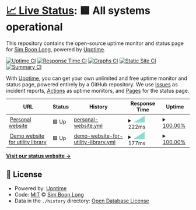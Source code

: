 # [📈 Live Status](https://simboonlong.github.io/simboonlong): <!--live status--> **🟩 All systems operational**

This repository contains the open-source uptime monitor and status page for [Sim Boon Long](https://simboonlong.com), powered by [Upptime](https://github.com/upptime/upptime).

[![Uptime CI](https://github.com/simboonlong/status/workflows/Uptime%20CI/badge.svg)](https://github.com/simboonlong/status/actions?query=workflow%3A%22Uptime+CI%22)
[![Response Time CI](https://github.com/simboonlong/status/workflows/Response%20Time%20CI/badge.svg)](https://github.com/simboonlong/status/actions?query=workflow%3A%22Response+Time+CI%22)
[![Graphs CI](https://github.com/simboonlong/status/workflows/Graphs%20CI/badge.svg)](https://github.com/simboonlong/status/actions?query=workflow%3A%22Graphs+CI%22)
[![Static Site CI](https://github.com/simboonlong/status/workflows/Static%20Site%20CI/badge.svg)](https://github.com/simboonlong/status/actions?query=workflow%3A%22Static+Site+CI%22)
[![Summary CI](https://github.com/simboonlong/status/workflows/Summary%20CI/badge.svg)](https://github.com/simboonlong/status/actions?query=workflow%3A%22Summary+CI%22)

With [Upptime](https://upptime.js.org), you can get your own unlimited and free uptime monitor and status page, powered entirely by a GitHub repository. We use [Issues](https://github.com/simboonlong/status/issues) as incident reports, [Actions](https://github.com/simboonlong/status/actions) as uptime monitors, and [Pages](https://simboonlong.github.io/simboonlong) for the status page.

<!--start: status pages-->
<!-- This summary is generated by Upptime (https://github.com/upptime/upptime) -->
<!-- Do not edit this manually, your changes will be overwritten -->
<!-- prettier-ignore -->
| URL | Status | History | Response Time | Uptime |
| --- | ------ | ------- | ------------- | ------ |
| <img alt="" src="https://icons.duckduckgo.com/ip3/simboonlong.com.ico" height="13"> [Personal website](https://simboonlong.com) | 🟩 Up | [personal-website.yml](https://github.com/simboonlong/status/commits/HEAD/history/personal-website.yml) | <details><summary><img alt="Response time graph" src="./graphs/personal-website/response-time-week.png" height="20"> 222ms</summary><br><a href="https://simboonlong.github.io/status/history/personal-website"><img alt="Response time 293" src="https://img.shields.io/endpoint?url=https%3A%2F%2Fraw.githubusercontent.com%2Fsimboonlong%2Fstatus%2FHEAD%2Fapi%2Fpersonal-website%2Fresponse-time.json"></a><br><a href="https://simboonlong.github.io/status/history/personal-website"><img alt="24-hour response time 0" src="https://img.shields.io/endpoint?url=https%3A%2F%2Fraw.githubusercontent.com%2Fsimboonlong%2Fstatus%2FHEAD%2Fapi%2Fpersonal-website%2Fresponse-time-day.json"></a><br><a href="https://simboonlong.github.io/status/history/personal-website"><img alt="7-day response time 222" src="https://img.shields.io/endpoint?url=https%3A%2F%2Fraw.githubusercontent.com%2Fsimboonlong%2Fstatus%2FHEAD%2Fapi%2Fpersonal-website%2Fresponse-time-week.json"></a><br><a href="https://simboonlong.github.io/status/history/personal-website"><img alt="30-day response time 344" src="https://img.shields.io/endpoint?url=https%3A%2F%2Fraw.githubusercontent.com%2Fsimboonlong%2Fstatus%2FHEAD%2Fapi%2Fpersonal-website%2Fresponse-time-month.json"></a><br><a href="https://simboonlong.github.io/status/history/personal-website"><img alt="1-year response time 293" src="https://img.shields.io/endpoint?url=https%3A%2F%2Fraw.githubusercontent.com%2Fsimboonlong%2Fstatus%2FHEAD%2Fapi%2Fpersonal-website%2Fresponse-time-year.json"></a></details> | <details><summary><a href="https://simboonlong.github.io/status/history/personal-website">100.00%</a></summary><a href="https://simboonlong.github.io/status/history/personal-website"><img alt="All-time uptime 100.00%" src="https://img.shields.io/endpoint?url=https%3A%2F%2Fraw.githubusercontent.com%2Fsimboonlong%2Fstatus%2FHEAD%2Fapi%2Fpersonal-website%2Fuptime.json"></a><br><a href="https://simboonlong.github.io/status/history/personal-website"><img alt="24-hour uptime 100.00%" src="https://img.shields.io/endpoint?url=https%3A%2F%2Fraw.githubusercontent.com%2Fsimboonlong%2Fstatus%2FHEAD%2Fapi%2Fpersonal-website%2Fuptime-day.json"></a><br><a href="https://simboonlong.github.io/status/history/personal-website"><img alt="7-day uptime 100.00%" src="https://img.shields.io/endpoint?url=https%3A%2F%2Fraw.githubusercontent.com%2Fsimboonlong%2Fstatus%2FHEAD%2Fapi%2Fpersonal-website%2Fuptime-week.json"></a><br><a href="https://simboonlong.github.io/status/history/personal-website"><img alt="30-day uptime 100.00%" src="https://img.shields.io/endpoint?url=https%3A%2F%2Fraw.githubusercontent.com%2Fsimboonlong%2Fstatus%2FHEAD%2Fapi%2Fpersonal-website%2Fuptime-month.json"></a><br><a href="https://simboonlong.github.io/status/history/personal-website"><img alt="1-year uptime 100.00%" src="https://img.shields.io/endpoint?url=https%3A%2F%2Fraw.githubusercontent.com%2Fsimboonlong%2Fstatus%2FHEAD%2Fapi%2Fpersonal-website%2Fuptime-year.json"></a></details>
| <img alt="" src="https://icons.duckduckgo.com/ip3/utility.simboonlong.com.ico" height="13"> [Demo website for utility library](https://utility.simboonlong.com) | 🟩 Up | [demo-website-for-utility-library.yml](https://github.com/simboonlong/status/commits/HEAD/history/demo-website-for-utility-library.yml) | <details><summary><img alt="Response time graph" src="./graphs/demo-website-for-utility-library/response-time-week.png" height="20"> 177ms</summary><br><a href="https://simboonlong.github.io/status/history/demo-website-for-utility-library"><img alt="Response time 380" src="https://img.shields.io/endpoint?url=https%3A%2F%2Fraw.githubusercontent.com%2Fsimboonlong%2Fstatus%2FHEAD%2Fapi%2Fdemo-website-for-utility-library%2Fresponse-time.json"></a><br><a href="https://simboonlong.github.io/status/history/demo-website-for-utility-library"><img alt="24-hour response time 0" src="https://img.shields.io/endpoint?url=https%3A%2F%2Fraw.githubusercontent.com%2Fsimboonlong%2Fstatus%2FHEAD%2Fapi%2Fdemo-website-for-utility-library%2Fresponse-time-day.json"></a><br><a href="https://simboonlong.github.io/status/history/demo-website-for-utility-library"><img alt="7-day response time 177" src="https://img.shields.io/endpoint?url=https%3A%2F%2Fraw.githubusercontent.com%2Fsimboonlong%2Fstatus%2FHEAD%2Fapi%2Fdemo-website-for-utility-library%2Fresponse-time-week.json"></a><br><a href="https://simboonlong.github.io/status/history/demo-website-for-utility-library"><img alt="30-day response time 421" src="https://img.shields.io/endpoint?url=https%3A%2F%2Fraw.githubusercontent.com%2Fsimboonlong%2Fstatus%2FHEAD%2Fapi%2Fdemo-website-for-utility-library%2Fresponse-time-month.json"></a><br><a href="https://simboonlong.github.io/status/history/demo-website-for-utility-library"><img alt="1-year response time 380" src="https://img.shields.io/endpoint?url=https%3A%2F%2Fraw.githubusercontent.com%2Fsimboonlong%2Fstatus%2FHEAD%2Fapi%2Fdemo-website-for-utility-library%2Fresponse-time-year.json"></a></details> | <details><summary><a href="https://simboonlong.github.io/status/history/demo-website-for-utility-library">100.00%</a></summary><a href="https://simboonlong.github.io/status/history/demo-website-for-utility-library"><img alt="All-time uptime 100.00%" src="https://img.shields.io/endpoint?url=https%3A%2F%2Fraw.githubusercontent.com%2Fsimboonlong%2Fstatus%2FHEAD%2Fapi%2Fdemo-website-for-utility-library%2Fuptime.json"></a><br><a href="https://simboonlong.github.io/status/history/demo-website-for-utility-library"><img alt="24-hour uptime 100.00%" src="https://img.shields.io/endpoint?url=https%3A%2F%2Fraw.githubusercontent.com%2Fsimboonlong%2Fstatus%2FHEAD%2Fapi%2Fdemo-website-for-utility-library%2Fuptime-day.json"></a><br><a href="https://simboonlong.github.io/status/history/demo-website-for-utility-library"><img alt="7-day uptime 100.00%" src="https://img.shields.io/endpoint?url=https%3A%2F%2Fraw.githubusercontent.com%2Fsimboonlong%2Fstatus%2FHEAD%2Fapi%2Fdemo-website-for-utility-library%2Fuptime-week.json"></a><br><a href="https://simboonlong.github.io/status/history/demo-website-for-utility-library"><img alt="30-day uptime 100.00%" src="https://img.shields.io/endpoint?url=https%3A%2F%2Fraw.githubusercontent.com%2Fsimboonlong%2Fstatus%2FHEAD%2Fapi%2Fdemo-website-for-utility-library%2Fuptime-month.json"></a><br><a href="https://simboonlong.github.io/status/history/demo-website-for-utility-library"><img alt="1-year uptime 100.00%" src="https://img.shields.io/endpoint?url=https%3A%2F%2Fraw.githubusercontent.com%2Fsimboonlong%2Fstatus%2FHEAD%2Fapi%2Fdemo-website-for-utility-library%2Fuptime-year.json"></a></details>

<!--end: status pages-->

[**Visit our status website →**](https://simboonlong.github.io/status)

## 📄 License

- Powered by: [Upptime](https://github.com/upptime/upptime)
- Code: [MIT](./LICENSE) © [Sim Boon Long](https://simboonlong.com)
- Data in the `./history` directory: [Open Database License](https://opendatacommons.org/licenses/odbl/1-0/)
